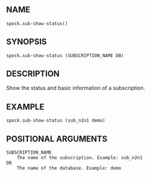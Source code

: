 ## NAME

`spock.sub-show-status()`

## SYNOPSIS

`spock.sub-show-status (SUBSCRIPTION_NAME DB)`
 
## DESCRIPTION

Show the status and basic information of a subscription. 

## EXAMPLE

`spock.sub-show-status (sub_n2n1 demo)`
 
## POSITIONAL ARGUMENTS
    SUBSCRIPTION_NAME
        The name of the subscription. Example: sub_n2n1
    DB
        The name of the database. Example: demo
